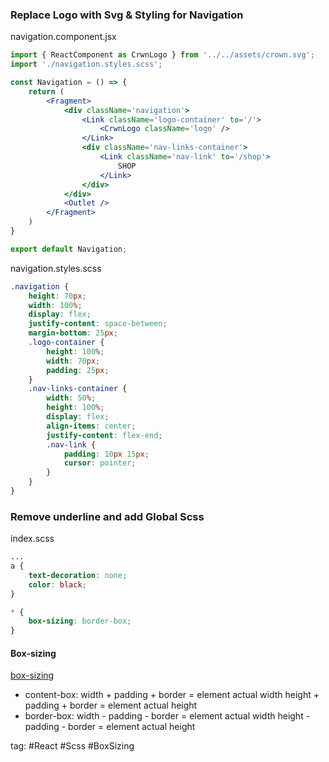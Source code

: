 ### Replace Logo with Svg & Styling for Navigation
navigation.component.jsx
```jsx
import { ReactComponent as CrwnLogo } from '../../assets/crown.svg';
import './navigation.styles.scss';

const Navigation = () => {
	return (
		<Fragment>
			<div className='navigation'>
				<Link className='logo-container' to='/'>
					<CrwnLogo className='logo' />
				</Link>
				<div className='nav-links-container'>
					<Link className='nav-link' to='/shop'>
						SHOP
					</Link>
				</div>
			</div>
			<Outlet />
		</Fragment>
	)
}

export default Navigation;
```

navigation.styles.scss
```css
.navigation {
	height: 70px;
	width: 100%;
	display: flex;
	justify-content: space-between;
	margin-bottom: 25px;
	.logo-container {
		height: 100%;
		width: 70px;
		padding: 25px;
	}
	.nav-links-container {
		width: 50%;
		height: 100%;
		display: flex;
		align-items: center;
		justify-content: flex-end;
		.nav-link {
			padding: 10px 15px;
			cursor: pointer;
		}
	}
}
```

### Remove underline and add Global Scss
index.scss
```css
...
a {
	text-decoration: none;
	color: black;
}

* {
	box-sizing: border-box;
}
```

#### Box-sizing
[box-sizing](https://www.w3schools.com/css/css3_box-sizing.asp)

- content-box:
  width + padding + border = element actual width
  height + padding + border = element actual height
- border-box:
  width - padding - border = element actual width
  height - padding - border = element actual height

tag: #React #Scss #BoxSizing

